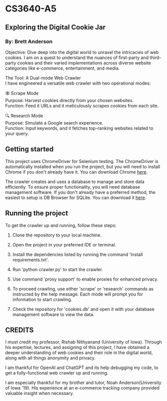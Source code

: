 # CS3640-A5
## Exploring the Digital Cookie Jar
### By: Brett Anderson

Objective: Dive deep into the digital world to unravel the intricacies of web cookies. I am on a quest to understand the nuances of first-party and third-party cookies and their varied implementations across diverse website categories like e-commerce, entertainment, and media.

The Tool: A Dual-mode Web Crawler <br>
I have engineered a versatile web crawler with two operational modes:

🕸️ Scrape Mode <br>
Purpose: Harvest cookies directly from your chosen websites. <br>
Function: Feed it URLs and it meticulously scrapes cookies from each site.

🔍 Research Mode <br>
Purpose: Simulate a Google search experience. <br>
Function: Input keywords, and it fetches top-ranking websites related to your query.


## Getting started

This project uses ChromeDriver for Selenium testing. The ChromeDriver is automatically installed when you run the project, but you will need to install Chrome if you don't already have it. You can download Chrome [here](https://www.google.com/chrome/).

The crawler creates and uses a database to manage and store data efficiently. To ensure proper functionality, you will need database management software. If you don't already have a preferred method, the easiest to setup is DB Browser for SQLite. You can download it [here](https://sqlitebrowser.org/).


## Running the project

To get the crawler up and running, follow these steps:

1. Clone the repository to your local machine.

2. Open the project in your preferred IDE or terminal.

3. Install the dependencies listed by running the command 'install requirements.txt'.

4. Run 'python crawler.py' to start the crawler.

5. Use command 'proxy support' to enable proxies for enhanced privacy.

6. To proceed crawling, use either 'scrape' or 'research' commands as instructed by the help message. Each mode will prompt you for information to start crawling.

7. Check the repository for 'cookies.db' and open it with your database management software to view the data.


## CREDITS

I must credit my professor, Rishab Nithyanand (University of Iowa). Through his expertise, lectures, and assigning of this project, I have obtained a deeper understanding of web cookies and their role in the digital world, along with all things anonymity and privacy.

I am thankful for OpenAI and ChatGPT and its help debugging my code, to get a fully-functional web crawler up and running.

I am especially thankful for my brother and tutor, Noah Anderson(University of Iowa '19). His experience at an e-commerce tracking company provided valuable insight when necessary.

